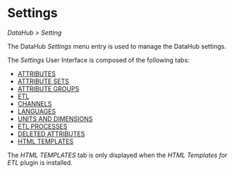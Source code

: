 # Settings  
*DataHub > Setting*

The DataHub *Settings* menu entry is used to manage the DataHub settings.

The *Settings* User Interface is composed of the following tabs:
  - [ATTRIBUTES](02a_Settings.md)
  - [ATTRIBUTE SETS](02b_Settings.md)
  - [ATTRIBUTE GROUPS](02c_Settings.md)
  - [ETL](02d_Settings.md)
  - [CHANNELS](02e_Settings.md)
  - [LANGUAGES](02f_Settings.md)
  - [UNITS AND DIMENSIONS](02g_Settings.md)
  - [ETL PROCESSES](02h_Settings.md)
  - [DELETED ATTRIBUTES](02i_Settings.md)
  - [HTML TEMPLATES](02j_Settings.md)

The *HTML TEMPLATES* tab is only displayed when the *HTML Templates for ETL* plugin is installed.
